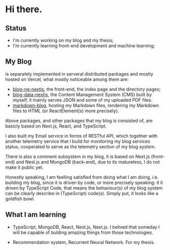 # Hi there.

## Status

- I'm currently working on my blog and my thesis;
- I'm currently learning front-end development and machine learning;

## My Blog

is separately implemented in serveral distributed packages and mostly hosted on Vercel, what mostly noticeable among them are:

- [blog-ng-nextjs](https://github.com/hsiaofongw/blog-ng-nextjs), the front-end, the index page and the directory pages;
- [blog-data-nextjs](https://github.com/hsiaofongw/blog-data-nextjs), the Content Management System (CMS) built by myself, it mainly serves JSON and some of my uploaded PDF files.
- [markdown-blog](https://github.com/hsiaofongw/markdown-blog), hosting my Markdown files, rendering my Markdown files to HTML (or ReactElement(s) more precisely).

Above packages, and other packages that my blog is consisted of, are basicly based on Next.js, React, and TypeScript.

I also built my Email service in forms of RESTful API, which together with another telemetry service that I build for monitoring my blog services status, cooperated to serve as the telemetry section of my blog system.

There is also a comment subsystem in my blog, it is based on Next.js (front-end) and Nest.js and MongoDB (back-end), due to its matureless, I do not make it public yet.

Honestly speaking, I am feelling satisfied from doing what I am doing, i.e. building my blog, since it is driven by code, or more precisely speaking: it it driven by TypeScript Code, that means the behaviour(s) of my blog system can be clearly describe in (TypeScript) code(s). Simply put, it looks like a goldfish bowl.

## What I am learning

- TypeScript, MongoDB, React, Nest.js, Next.js. I belived that someday I will be capable of bulding amazing things from those technologies.

- Recommendation system, Recurrent Neural Network. For my thesis.
